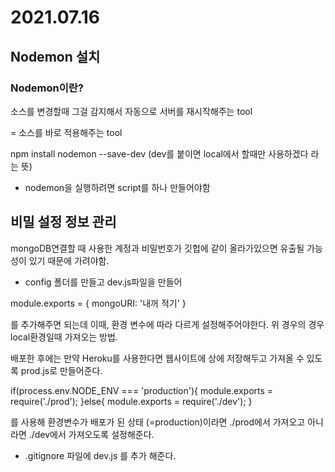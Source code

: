 # 2021.07.16

## Nodemon 설치

### Nodemon이란?
소스를 변경할때 그걸 감지해서 자동으로 서버를 재시작해주는 tool

= 소스를 바로 적용해주는 tool

npm install nodemon --save-dev
(dev를 붙이면 local에서 할때만 사용하겠다 라는 뜻)

- nodemon을 실행하려면 script를 하나 만들어야함

## 비밀 설정 정보 관리
mongoDB연결할 때 사용한 계정과 비밀번호가 깃헙에 같이 올라가있으면 유출될 가능성이 있기 때문에 가려야함.

- config 폴더를 만들고 dev.js파일을 만들어 

module.exports = {
    mongoURI: '내꺼 적기'
}

를 추가해주면 되는데 이때, 환경 변수에 따라 다르게 설정해주어야한다. 
위 경우의 경우 local환경일때 가져오는 방법.

배포한 후에는 만약 Heroku를 사용한다면 웹사이트에 상에 저장해두고 가져올 수 있도록 prod.js로 만들어준다. 

if(process.env.NODE_ENV === 'production'){
    module.exports = require('./prod');
}else{
    module.exports = require('./dev');
}

를 사용해 환경변수가 배포가 된 상태 (=production)이라면 ./prod에서 가져오고 아니라면 ./dev에서 가져오도록 설정해준다. 

- .gitignore 파일에 dev.js 를 추가 해준다. 